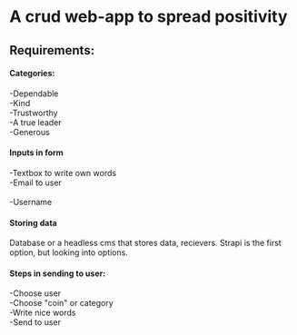 # A crud web-app to spread positivity

## Requirements:

#### Categories:

-Dependable<br>
-Kind<br>
-Trustworthy<br>
-A true leader<br>
-Generous<br>

#### Inputs in form

-Textbox to write own words<br>
-Email to user<br>  
-Username<br>

#### Storing data

Database or a headless cms that stores data, recievers. Strapi is the first option, but looking into options.

#### Steps in sending to user:

-Choose user<br>
-Choose "coin" or category<br>
-Write nice words<br>
-Send to user<br>
